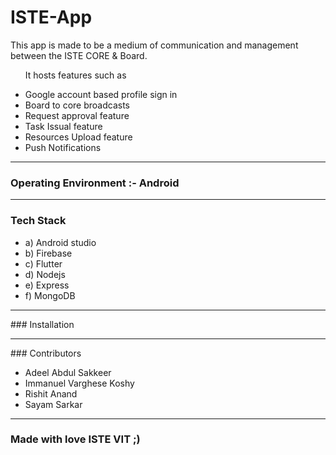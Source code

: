 
# ISTE-App



This app is made to be a medium of communication and management between the ISTE CORE & Board. 
 <ul>
It hosts features such as  </ul> 

-  Google account based profile sign in
-  Board to core broadcasts 
-  Request approval feature
-  Task Issual feature 
-  Resources Upload feature 
-  Push Notifications 
 <hr>
 
 ### Operating Environment :- Android 
 <hr>
 
 ### Tech Stack 

 <ul>
 <li> a) Android studio </li>
 <li> b) Firebase </li>
 <li> c) Flutter </li>
 <li> d) Nodejs </li>
 <li> e) Express </li>
 <li> f) MongoDB </li>

 </ul>
  <hr>
### Installation 


 
 <hr>
### Contributors


- Adeel Abdul Sakkeer
- Immanuel Varghese Koshy
- Rishit Anand 
- Sayam Sarkar

 <hr>











### Made with love ISTE VIT ;)

